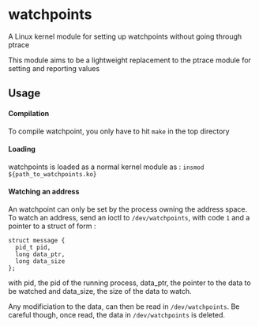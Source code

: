 # watchpoints
A Linux kernel module for setting up watchpoints without going through ptrace

This module aims to be a lightweight replacement to the ptrace module for setting and reporting values

## Usage

#### Compilation
To compile watchpoint, you only have to hit `make` in the top directory

#### Loading
watchpoints is loaded as a normal kernel module as : `insmod ${path_to_watchpoints.ko}`

#### Watching an address
An watchpoint can only be set by the process owning the address space. To watch an address, send an ioctl to `/dev/watchpoints`, with code `1` and a pointer to a struct of form :

    struct message {
      pid_t pid,
      long data_ptr,
      long data_size
    };

with pid, the pid of the running process, data_ptr, the pointer to the data to be watched and data_size, the size of the data to watch.

Any modificiation to the data, can then be read in `/dev/watchpoints`. Be careful though, once read, the data in `/dev/watchpoints` is deleted.
